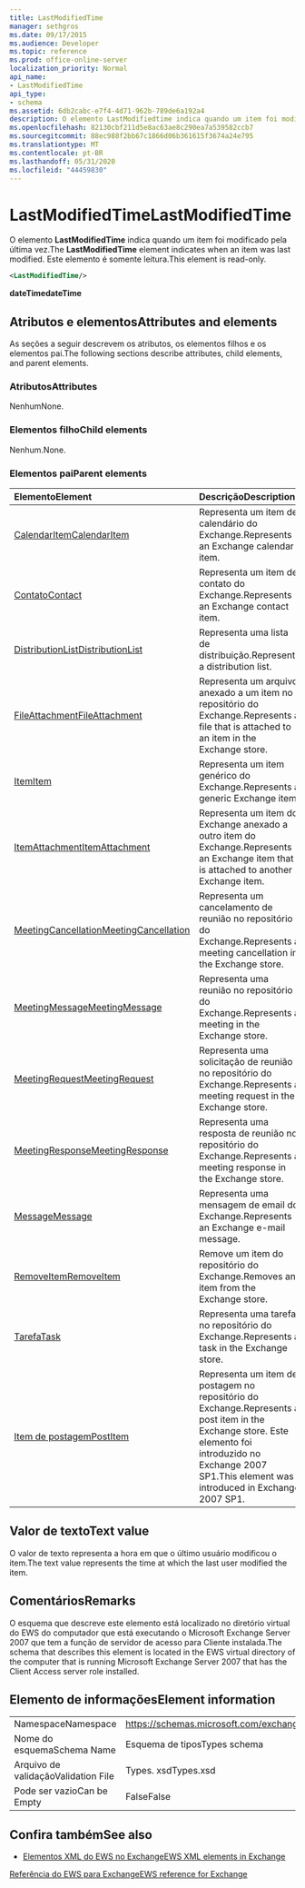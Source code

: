 ```yaml
---
title: LastModifiedTime
manager: sethgros
ms.date: 09/17/2015
ms.audience: Developer
ms.topic: reference
ms.prod: office-online-server
localization_priority: Normal
api_name:
- LastModifiedTime
api_type:
- schema
ms.assetid: 6db2cabc-e7f4-4d71-962b-789de6a192a4
description: O elemento LastModifiedtime indica quando um item foi modificado pela última vez. Este elemento é somente leitura.
ms.openlocfilehash: 82130cbf211d5e8ac63ae8c290ea7a539582ccb7
ms.sourcegitcommit: 88ec988f2bb67c1866d06b361615f3674a24e795
ms.translationtype: MT
ms.contentlocale: pt-BR
ms.lasthandoff: 05/31/2020
ms.locfileid: "44459830"
---
```

# <a name="lastmodifiedtime"></a><span data-ttu-id="dd7c7-104">LastModifiedTime</span><span class="sxs-lookup"><span data-stu-id="dd7c7-104">LastModifiedTime</span></span>

<span data-ttu-id="dd7c7-105">O elemento **LastModifiedTime** indica quando um item foi modificado pela última vez.</span><span class="sxs-lookup"><span data-stu-id="dd7c7-105">The **LastModifiedTime** element indicates when an item was last modified.</span></span> <span data-ttu-id="dd7c7-106">Este elemento é somente leitura.</span><span class="sxs-lookup"><span data-stu-id="dd7c7-106">This element is read-only.</span></span> 
  
```xml
<LastModifiedTime/>
```

 <span data-ttu-id="dd7c7-107">**dateTime**</span><span class="sxs-lookup"><span data-stu-id="dd7c7-107">**dateTime**</span></span>
## <a name="attributes-and-elements"></a><span data-ttu-id="dd7c7-108">Atributos e elementos</span><span class="sxs-lookup"><span data-stu-id="dd7c7-108">Attributes and elements</span></span>

<span data-ttu-id="dd7c7-109">As seções a seguir descrevem os atributos, os elementos filhos e os elementos pai.</span><span class="sxs-lookup"><span data-stu-id="dd7c7-109">The following sections describe attributes, child elements, and parent elements.</span></span>
  
### <a name="attributes"></a><span data-ttu-id="dd7c7-110">Atributos</span><span class="sxs-lookup"><span data-stu-id="dd7c7-110">Attributes</span></span>

<span data-ttu-id="dd7c7-111">Nenhum</span><span class="sxs-lookup"><span data-stu-id="dd7c7-111">None.</span></span>
  
### <a name="child-elements"></a><span data-ttu-id="dd7c7-112">Elementos filho</span><span class="sxs-lookup"><span data-stu-id="dd7c7-112">Child elements</span></span>

<span data-ttu-id="dd7c7-113">Nenhum.</span><span class="sxs-lookup"><span data-stu-id="dd7c7-113">None.</span></span>
  
### <a name="parent-elements"></a><span data-ttu-id="dd7c7-114">Elementos pai</span><span class="sxs-lookup"><span data-stu-id="dd7c7-114">Parent elements</span></span>

|<span data-ttu-id="dd7c7-115">**Elemento**</span><span class="sxs-lookup"><span data-stu-id="dd7c7-115">**Element**</span></span>|<span data-ttu-id="dd7c7-116">**Descrição**</span><span class="sxs-lookup"><span data-stu-id="dd7c7-116">**Description**</span></span>|
|:-----|:-----|
|[<span data-ttu-id="dd7c7-117">CalendarItem</span><span class="sxs-lookup"><span data-stu-id="dd7c7-117">CalendarItem</span></span>](calendaritem.md) <br/> |<span data-ttu-id="dd7c7-118">Representa um item de calendário do Exchange.</span><span class="sxs-lookup"><span data-stu-id="dd7c7-118">Represents an Exchange calendar item.</span></span>  <br/> |
|[<span data-ttu-id="dd7c7-119">Contato</span><span class="sxs-lookup"><span data-stu-id="dd7c7-119">Contact</span></span>](contact.md) <br/> |<span data-ttu-id="dd7c7-120">Representa um item de contato do Exchange.</span><span class="sxs-lookup"><span data-stu-id="dd7c7-120">Represents an Exchange contact item.</span></span>  <br/> |
|[<span data-ttu-id="dd7c7-121">DistributionList</span><span class="sxs-lookup"><span data-stu-id="dd7c7-121">DistributionList</span></span>](distributionlist.md) <br/> |<span data-ttu-id="dd7c7-122">Representa uma lista de distribuição.</span><span class="sxs-lookup"><span data-stu-id="dd7c7-122">Represents a distribution list.</span></span>  <br/> |
|[<span data-ttu-id="dd7c7-123">FileAttachment</span><span class="sxs-lookup"><span data-stu-id="dd7c7-123">FileAttachment</span></span>](fileattachment.md) <br/> |<span data-ttu-id="dd7c7-124">Representa um arquivo anexado a um item no repositório do Exchange.</span><span class="sxs-lookup"><span data-stu-id="dd7c7-124">Represents a file that is attached to an item in the Exchange store.</span></span>  <br/> |
|[<span data-ttu-id="dd7c7-125">Item</span><span class="sxs-lookup"><span data-stu-id="dd7c7-125">Item</span></span>](item.md) <br/> |<span data-ttu-id="dd7c7-126">Representa um item genérico do Exchange.</span><span class="sxs-lookup"><span data-stu-id="dd7c7-126">Represents a generic Exchange item.</span></span>  <br/> |
|[<span data-ttu-id="dd7c7-127">ItemAttachment</span><span class="sxs-lookup"><span data-stu-id="dd7c7-127">ItemAttachment</span></span>](itemattachment.md) <br/> |<span data-ttu-id="dd7c7-128">Representa um item do Exchange anexado a outro item do Exchange.</span><span class="sxs-lookup"><span data-stu-id="dd7c7-128">Represents an Exchange item that is attached to another Exchange item.</span></span>  <br/> |
|[<span data-ttu-id="dd7c7-129">MeetingCancellation</span><span class="sxs-lookup"><span data-stu-id="dd7c7-129">MeetingCancellation</span></span>](meetingcancellation.md) <br/> |<span data-ttu-id="dd7c7-130">Representa um cancelamento de reunião no repositório do Exchange.</span><span class="sxs-lookup"><span data-stu-id="dd7c7-130">Represents a meeting cancellation in the Exchange store.</span></span>  <br/> |
|[<span data-ttu-id="dd7c7-131">MeetingMessage</span><span class="sxs-lookup"><span data-stu-id="dd7c7-131">MeetingMessage</span></span>](meetingmessage.md) <br/> |<span data-ttu-id="dd7c7-132">Representa uma reunião no repositório do Exchange.</span><span class="sxs-lookup"><span data-stu-id="dd7c7-132">Represents a meeting in the Exchange store.</span></span>  <br/> |
|[<span data-ttu-id="dd7c7-133">MeetingRequest</span><span class="sxs-lookup"><span data-stu-id="dd7c7-133">MeetingRequest</span></span>](meetingrequest.md) <br/> |<span data-ttu-id="dd7c7-134">Representa uma solicitação de reunião no repositório do Exchange.</span><span class="sxs-lookup"><span data-stu-id="dd7c7-134">Represents a meeting request in the Exchange store.</span></span>  <br/> |
|[<span data-ttu-id="dd7c7-135">MeetingResponse</span><span class="sxs-lookup"><span data-stu-id="dd7c7-135">MeetingResponse</span></span>](meetingresponse.md) <br/> |<span data-ttu-id="dd7c7-136">Representa uma resposta de reunião no repositório do Exchange.</span><span class="sxs-lookup"><span data-stu-id="dd7c7-136">Represents a meeting response in the Exchange store.</span></span>  <br/> |
|[<span data-ttu-id="dd7c7-137">Message</span><span class="sxs-lookup"><span data-stu-id="dd7c7-137">Message</span></span>](message-ex15websvcsotherref.md) <br/> |<span data-ttu-id="dd7c7-138">Representa uma mensagem de email do Exchange.</span><span class="sxs-lookup"><span data-stu-id="dd7c7-138">Represents an Exchange e-mail message.</span></span>  <br/> |
|[<span data-ttu-id="dd7c7-139">RemoveItem</span><span class="sxs-lookup"><span data-stu-id="dd7c7-139">RemoveItem</span></span>](removeitem.md) <br/> |<span data-ttu-id="dd7c7-140">Remove um item do repositório do Exchange.</span><span class="sxs-lookup"><span data-stu-id="dd7c7-140">Removes an item from the Exchange store.</span></span>  <br/> |
|[<span data-ttu-id="dd7c7-141">Tarefa</span><span class="sxs-lookup"><span data-stu-id="dd7c7-141">Task</span></span>](task.md) <br/> |<span data-ttu-id="dd7c7-142">Representa uma tarefa no repositório do Exchange.</span><span class="sxs-lookup"><span data-stu-id="dd7c7-142">Represents a task in the Exchange store.</span></span>  <br/> |
|[<span data-ttu-id="dd7c7-143">Item de postagem</span><span class="sxs-lookup"><span data-stu-id="dd7c7-143">PostItem</span></span>](postitem.md) <br/> |<span data-ttu-id="dd7c7-144">Representa um item de postagem no repositório do Exchange.</span><span class="sxs-lookup"><span data-stu-id="dd7c7-144">Represents a post item in the Exchange store.</span></span> <span data-ttu-id="dd7c7-145">Este elemento foi introduzido no Exchange 2007 SP1.</span><span class="sxs-lookup"><span data-stu-id="dd7c7-145">This element was introduced in Exchange 2007 SP1.</span></span>  <br/> |
   
## <a name="text-value"></a><span data-ttu-id="dd7c7-146">Valor de texto</span><span class="sxs-lookup"><span data-stu-id="dd7c7-146">Text value</span></span>

<span data-ttu-id="dd7c7-147">O valor de texto representa a hora em que o último usuário modificou o item.</span><span class="sxs-lookup"><span data-stu-id="dd7c7-147">The text value represents the time at which the last user modified the item.</span></span>
  
## <a name="remarks"></a><span data-ttu-id="dd7c7-148">Comentários</span><span class="sxs-lookup"><span data-stu-id="dd7c7-148">Remarks</span></span>

<span data-ttu-id="dd7c7-149">O esquema que descreve este elemento está localizado no diretório virtual do EWS do computador que está executando o Microsoft Exchange Server 2007 que tem a função de servidor de acesso para Cliente instalada.</span><span class="sxs-lookup"><span data-stu-id="dd7c7-149">The schema that describes this element is located in the EWS virtual directory of the computer that is running Microsoft Exchange Server 2007 that has the Client Access server role installed.</span></span>
  
## <a name="element-information"></a><span data-ttu-id="dd7c7-150">Elemento de informações</span><span class="sxs-lookup"><span data-stu-id="dd7c7-150">Element information</span></span>

|||
|:-----|:-----|
|<span data-ttu-id="dd7c7-151">Namespace</span><span class="sxs-lookup"><span data-stu-id="dd7c7-151">Namespace</span></span>  <br/> |https://schemas.microsoft.com/exchange/services/2006/types  <br/> |
|<span data-ttu-id="dd7c7-152">Nome do esquema</span><span class="sxs-lookup"><span data-stu-id="dd7c7-152">Schema Name</span></span>  <br/> |<span data-ttu-id="dd7c7-153">Esquema de tipos</span><span class="sxs-lookup"><span data-stu-id="dd7c7-153">Types schema</span></span>  <br/> |
|<span data-ttu-id="dd7c7-154">Arquivo de validação</span><span class="sxs-lookup"><span data-stu-id="dd7c7-154">Validation File</span></span>  <br/> |<span data-ttu-id="dd7c7-155">Types. xsd</span><span class="sxs-lookup"><span data-stu-id="dd7c7-155">Types.xsd</span></span>  <br/> |
|<span data-ttu-id="dd7c7-156">Pode ser vazio</span><span class="sxs-lookup"><span data-stu-id="dd7c7-156">Can be Empty</span></span>  <br/> |<span data-ttu-id="dd7c7-157">False</span><span class="sxs-lookup"><span data-stu-id="dd7c7-157">False</span></span>  <br/> |
   
## <a name="see-also"></a><span data-ttu-id="dd7c7-158">Confira também</span><span class="sxs-lookup"><span data-stu-id="dd7c7-158">See also</span></span>



- [<span data-ttu-id="dd7c7-159">Elementos XML do EWS no Exchange</span><span class="sxs-lookup"><span data-stu-id="dd7c7-159">EWS XML elements in Exchange</span></span>](ews-xml-elements-in-exchange.md)
  
[<span data-ttu-id="dd7c7-160">Referência do EWS para Exchange</span><span class="sxs-lookup"><span data-stu-id="dd7c7-160">EWS reference for Exchange</span></span>](ews-reference-for-exchange.md)

